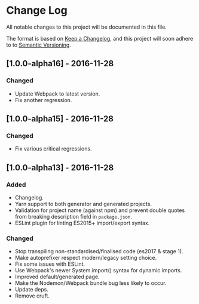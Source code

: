 # Change Log

All notable changes to this project will be documented in this file.

The format is based on [Keep a Changelog](http://keepachangelog.com/), and this project will soon adhere to to [Semantic Versioning](http://semver.org/).

## [1.0.0-alpha16] - 2016-11-28
### Changed
- Update Webpack to latest version.
- Fix another regression.

## [1.0.0-alpha15] - 2016-11-28
### Changed
- Fix various critical regressions.

## [1.0.0-alpha13] - 2016-11-28
### Added
- Changelog.
- Yarn support to both generator and generated projects.
- Validation for project name (against npm) and prevent double quotes from breaking description field in `package.json`.
- ESLint plugin for linting ES2015+ import/export syntax.

### Changed
- Stop transpiling non-standardised/finalised code (es2017 & stage 1).
- Make autoprefixer respect modern/legacy setting choice.
- Fix some issues with ESLint.
- Use Webpack's newer System.import() syntax for dynamic imports.
- Improved default/generated page.
- Make the Nodemon/Webpack bundle bug less likely to occur.
- Update deps.
- Remove cruft.
